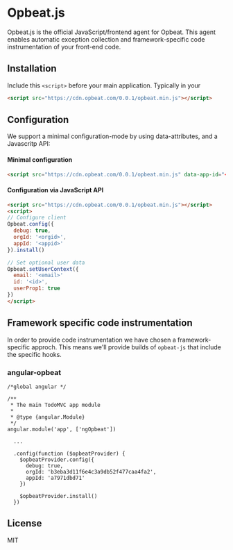 # Opbeat.js

Opbeat.js is the official JavaScript/frontend agent for Opbeat. This agent enables automatic exception collection and framework-specific code instrumentation of your front-end code.

## Installation 

Include this `<script>` before your main application. Typically in your <head>

```html
<script src="https://cdn.opbeat.com/0.0.1/opbeat.min.js"></script>
```

## Configuration

We support a minimal configuration-mode by using data-attributes, and a Javascritp API:

#### Minimal configuration

```html
<script src="https://cdn.opbeat.com/0.0.1/opbeat.min.js" data-app-id="<APPID>" data-org-id="<ORGID>"></script>
```

#### Configuration via JavaScript API


```html
<script src="https://cdn.opbeat.com/0.0.1/opbeat.min.js"></script>
<script>
// Configure client
Opbeat.config({
  debug: true,
  orgId: '<orgid>',
  appId: '<appid>'
}).install()

// Set optional user data
Opbeat.setUserContext({
  email: '<email>'
  id: '<id>',
  userProp1: true
})
</script>
```

## Framework specific code instrumentation

In order to provide code instrumentation we have chosen a framework-specific approch. This means we'll provide builds of ``opbeat-js`` that include the specific hooks.

### angular-opbeat


```
/*global angular */

/**
 * The main TodoMVC app module
 *
 * @type {angular.Module}
 */
angular.module('app', ['ngOpbeat'])
  
  ...
  
  .config(function ($opbeatProvider) {
    $opbeatProvider.config({
      debug: true,
      orgId: 'b3eba3d11f6e4c3a9db52f477caa4fa2',
      appId: 'a7971dbd71'
    })

    $opbeatProvider.install()
  })
```
## License
MIT
